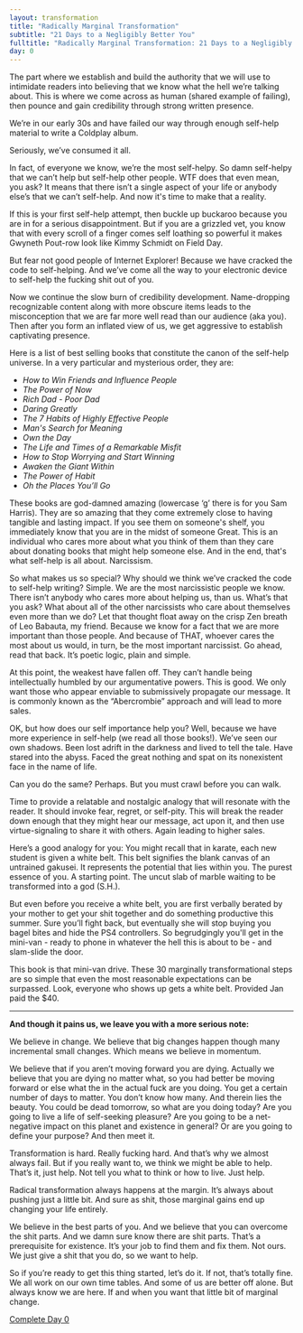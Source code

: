 ```yaml
---
layout: transformation
title: "Radically Marginal Transformation"
subtitle: "21 Days to a Negligibly Better You"
fulltitle: "Radically Marginal Transformation: 21 Days to a Negligibly Better You" 
day: 0
---
```

    
<div class="author-note"><div>The part where we establish and build the authority that we will use to intimidate readers into believing that we know what the hell we’re talking about. This is where we come across as human (shared example of failing), then pounce and gain credibility through strong written presence.</div></div>

We’re in our early 30s and have failed our way through enough self-help material to write a Coldplay album.

Seriously, we’ve consumed it all.

In fact, of everyone we know, we’re the most self-helpy. So damn self-helpy that we can’t help but self-help other people. WTF does that even mean, you ask? It means that there isn’t a single aspect of your life or anybody else’s that we can’t self-help. And now it's time to make that a reality.

If this is your first self-help attempt, then buckle up buckaroo because you are in for a serious disappointment. But if you are a grizzled vet, you know that with every scroll of a finger comes self loathing so powerful it makes Gwyneth Pout-row look like Kimmy Schmidt on Field Day.

But fear not good people of Internet Explorer! Because we have cracked the code to self-helping. And we’ve come all the way to your electronic device to self-help the fucking shit out of you.

<div class="author-note"><div>Now we continue the slow burn of credibility development. Name-dropping recognizable content along with more obscure items leads to the misconception that we are far more well read than our audience (aka you). Then after you form an inflated view of us, we get aggressive to establish captivating presence.</div></div>

Here is a list of best selling books that constitute the canon of the self-help universe. In a very particular and mysterious order, they are: 

- *How to Win Friends and Influence People*
- *The Power of Now*
- *Rich Dad - Poor Dad*
- *Daring Greatly*
- *The 7 Habits of Highly Effective People*
- *Man's Search for Meaning*
- *Own the Day*
- *The Life and Times of a Remarkable Misfit*
- *How to Stop Worrying and Start Winning*
- *Awaken the Giant Within*
- *The Power of Habit*
- *Oh the Places You’ll Go*

These books are god-damned amazing (lowercase ‘g’ there is for you Sam Harris). They are so amazing that they come extremely close to having tangible and lasting impact. If you see them on someone's shelf, you immediately know that you are in the midst of someone Great. This is an individual who cares more about what you think of them than they care about donating books that might help someone else. And in the end, that's what self-help is all about. Narcissism.

So what makes us so special? Why should we think we’ve cracked the code to self-help writing? Simple. We are the most narcissistic people we know. There isn’t anybody who cares more about helping us, than us. What’s that you ask? What about all of the other narcissists who care about themselves even more than we do? Let that thought float away on the crisp Zen breath of Leo Babauta, my friend. Because we know for a fact that we are more important than those people. And because of THAT, whoever cares the most about us would, in turn, be the most important narcissist. Go ahead, read that back. It’s poetic logic, plain and simple.

<div class="author-note"><div>At this point, the weakest have fallen off. They can’t handle being intellectually humbled by our argumentative powers. This is good. We only want those who appear enviable to submissively propagate our message. It is commonly known as the “Abercrombie” approach and will lead to more sales.</div></div>

OK, but how does our self importance help you? Well, because we have more experience in self-help (we read all those books!). We’ve seen our own shadows. Been lost adrift in the darkness and lived to tell the tale. Have stared into the abyss. Faced the great nothing and spat on its nonexistent face in the name of life.

Can you do the same? Perhaps. But you must crawl before you can walk.

<div class="author-note"><div>Time to provide a relatable and nostalgic analogy that will resonate with the reader. It should invoke fear, regret, or self-pity. This will break the reader down enough that they might hear our message, act upon it, and then use virtue-signaling to share it with others. Again leading to higher sales.</div></div>

Here’s a good analogy for you: You might recall that in karate, each new student is given a white belt. This belt signifies the blank canvas of an untrained gakusei. It represents the potential that lies within you. The purest essence of you. A starting point. The uncut slab of marble waiting to be transformed into a god (S.H.).

But even before you receive a white belt, you are first verbally berated by your mother to get your shit together and do something productive this summer. Sure you’ll fight back, but eventually she will stop buying you bagel bites and hide the PS4 controllers. So begrudgingly you'll get in the mini-van - ready to phone in whatever the hell this is about to be - and slam-slide the door.

This book is that mini-van drive. These 30 marginally transformational steps are so simple that even the most reasonable expectations can be surpassed. Look, everyone who shows up gets a white belt. Provided Jan paid the $40. 

---

**And though it pains us, we leave you with a more serious note:**

We believe in change. We believe that big changes happen though many incremental small changes. Which means we believe in momentum.

We believe that if you aren’t moving forward you are dying. Actually we believe that you are dying no matter what, so you had better be moving forward or else what the in the actual fuck are you doing. You get a certain number of days to matter. You don’t know how many. And therein lies the beauty. You could be dead tomorrow, so what are you doing today? Are you going to live a life of self-seeking pleasure? Are you going to be a net-negative impact on this planet and existence in general? Or are you going to define your purpose? And then meet it.

Transformation is hard. Really fucking hard. And that’s why we almost always fail. But if you really want to, we think we might be able to help. That’s it, just help. Not tell you what to think or how to live. Just help.

Radical transformation always happens at the margin. It’s always about pushing just a little bit. And sure as shit, those marginal gains end up changing your life entirely.

We believe in the best parts of you. And we believe that you can overcome the shit parts. And we damn sure know there are shit parts. That’s a prerequisite for existence. It’s your job to find them and fix them. Not ours. We just give a shit that you do, so we want to help.

So if you’re ready to get this thing started, let’s do it. If not, that’s totally fine. We all work on our own time tables. And some of us are better off alone. But always know we are here. If and when you want that little bit of marginal change.

<a href="/transformation/1" class="button is-danger">
    <span>Complete Day 0</span>
</a>
